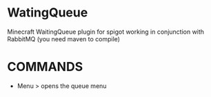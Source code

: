 # WatingQueue
Minecraft WaitingQueue plugin for spigot working in conjunction with RabbitMQ (you need maven to compile)

# COMMANDS
- Menu > opens the queue menu

